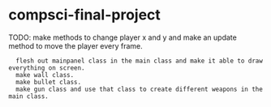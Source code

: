 # compsci-final-project
TODO: make methods to change player x and y and make an update method to move the player every frame.
      
      flesh out mainpanel class in the main class and make it able to draw everything on screen.
      make wall class.
      make bullet class.
      make gun class and use that class to create different weapons in the main class.

